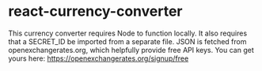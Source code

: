 # react-currency-converter
This currency converter requires Node to function locally.
It also requires that a SECRET_ID be imported from a separate file.
JSON is fetched from openexchangerates.org, which helpfully provide free API keys.
You can get yours here: https://openexchangerates.org/signup/free
